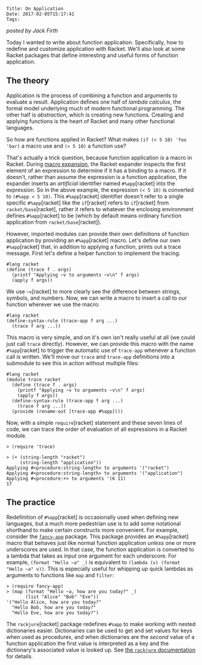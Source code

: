     Title: On Application
    Date: 2017-02-05T15:17:41
    Tags:

*posted by Jack Firth*

Today I wanted to write about function application. Specifically, how to redefine and customize
application with Racket. We'll also look at some Racket packages that define interesting and useful
forms of function application.

## The theory

Application is the process of combining a function and arguments to evaluate a result. Application
defines one half of *lambda calculus*, the formal model underlying much of modern functional
programming. The other half is *abstraction*, which is creating new functions. Creating and applying
functions is the heart of Racket and many other functional languages.

So how are functions applied in Racket? What makes `(if (< 5 10) 'foo 'bar)` a macro use and
`(< 5 10)` a function use?

That's actually a trick question, because function application *is* a macro in Racket. During
[macro expansion][1], the Racket expander inspects the first element of an expression to determine
if it has a binding to a macro. If it doesn't, rather than assume the expression is a function
application, the expander inserts an *artificial* identifier named `#%app`[racket] into the
expression. So in the above example, the expression `(< 5 10)` is converted to `(#%app < 5 10)`.
This `#%app`[racket] identifier doesn't refer to a single specific `#%app`[racket] like the
`if`[racket] refers to `if`[racket] from `racket/base`[racket], rather it refers to whatever the
enclosing environment defines `#%app`[racket] to be (which by default means ordinary function
application from `racket/base`[racket]).

However, imported modules can provide their own definitions of function application by providing an
`#%app`[racket] macro. Let's define our own `#%app`[racket] that, in addition to applying a
function, prints out a trace message. First let's define a helper function to implement the tracing:

<!-- more -->

```racket
#lang racket
(define (trace f . args)
  (printf "Applying ~v to arguments ~v\n" f args)
  (apply f args))
```

We use `~v`[racket] to more clearly see the difference between strings, symbols, and numbers. Now,
we can write a macro to insert a call to our function wherever we use the macro:

```racket
#lang racket
(define-syntax-rule (trace-app f arg ...)
  (trace f arg ...))
```

This macro is very simple, and on it's own isn't really useful at all (we could just call `trace`
directly). However, we can provide this macro with the name `#%app`[racket] to trigger the automatic
use of `trace-app` whenever a function call is written. We'll move our `trace` and `trace-app`
definitions into a submodule to see this in action without multiple files:

```racket
#lang racket
(module trace racket
  (define (trace f . args)
    (printf "Applying ~v to arguments ~v\n" f args)
    (apply f args))
  (define-syntax-rule (trace-app f arg ...)
    (trace f arg ...))
  (provide (rename-out [trace-app #%app])))
```

Now, with a simple `require`[racket] statement and these seven lines of code, we can trace the order
of evaluation of all expressions in a Racket module.

```racket
> (require 'trace)

> (+ (string-length "racket")
     (string-length "application"))
Applying #<procedure:string-length> to arguments '("racket")
Applying #<procedure:string-length> to arguments '("application")
Applying #<procedure:+> to arguments '(6 11)
17
```

## The practice

Redefinition of `#%app`[racket] is occasionally used when defining new languages, but a much more
pedestrian use is to add some notational shorthand to make certain constructs more convenient. For
example, consider the [`fancy-app`][1] package. This package provides an `#%app`[racket] macro that
behaves just like normal function application *unless* one or more underscores are used. In that
case, the function application is converted to a lambda that takes as input one argument for each
underscore. For example, `(format "Hello ~a" _)` is equivalent to
`(lambda (v) (format "Hello ~a" v))`. This is especially useful for whipping up quick lambdas as
arguments to functions like `map` and `filter`:

```racket
> (require fancy-app)
> (map (format "Hello ~a, how are you today?" _)
       (list "Alice" "Bob" "Eve"))
'("Hello Alice, how are you today?"
  "Hello Bob, how are you today?"
  "Hello Eve, how are you today?")
```

The `rackjure`[racket] package redefines `#%app` to make working with nested dictionaries easier.
Dictionaries can be used to get and set values for keys when used as procedures, and when
dictionaries are the *second* value of a function application the first value is interpreted as a
key and the dictionary's associated value is looked up. See [the `rackjure` documentation][2] for
details.

[1]: https://github.com/samth/fancy-app
[2]: http://docs.racket-lang.org/rackjure/index.html#%28part._dict-app%29
